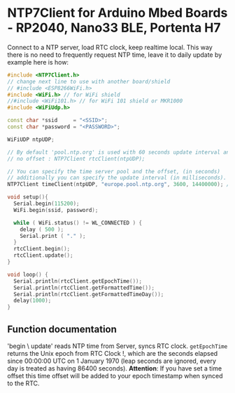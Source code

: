 # NTP7Client for Arduino Mbed Boards - RP2040, Nano33 BLE, Portenta H7

Connect to a NTP server, load RTC clock, keep realtime local.
This way there is no need to frequently request NTP time, leave it to daily update by example
here is how:

```cpp
#include <NTP7Client.h>
// change next line to use with another board/shield
// #include <ESP8266WiFi.h>
#include <WiFi.h> // for WiFi shield
//#include <WiFi101.h> // for WiFi 101 shield or MKR1000
#include <WiFiUdp.h>

const char *ssid     = "<SSID>";
const char *password = "<PASSWORD>";

WiFiUDP ntpUDP;

// By default 'pool.ntp.org' is used with 60 seconds update interval and
// no offset : NTP7Client rtcClient(ntpUDP);

// You can specify the time server pool and the offset, (in seconds) 
// additionally you can specify the update interval (in milliseconds).
NTP7Client timeClient(ntpUDP, "europe.pool.ntp.org", 3600, 14400000); // +1 hour europe mainland, update every 4 hours

void setup(){
  Serial.begin(115200);
  WiFi.begin(ssid, password);

  while ( WiFi.status() != WL_CONNECTED ) {
    delay ( 500 );
    Serial.print ( "." );
  }
  rtcClient.begin();
  rtcClient.update();
}

void loop() {
  Serial.println(rtcClient.getEpochTime());
  Serial.println(rtcClient.getFormattedTime());
  Serial.println(rtcClient.getFormattedTimeDay());
  delay(1000);
}
```

## Function documentation
'begin \ update' reads NTP time from Server, syncs RTC clock.
`getEpochTime` returns the Unix epoch from RTC Clock !, which are the seconds elapsed since 00:00:00 UTC on 1 January 1970 (leap seconds are ignored, every day is treated as having 86400 seconds). 
**Attention**: If you have set a time offset this time offset will be added to your epoch timestamp when synced to the RTC.
